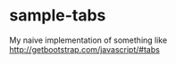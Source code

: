 sample-tabs
===========

My naive implementation of something like http://getbootstrap.com/javascript/#tabs
